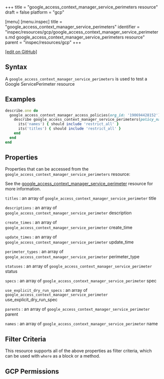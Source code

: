 +++
title = "google_access_context_manager_service_perimeters resource"
draft = false
platform = "gcp"

[menu]
  [menu.inspec]
    title = "google_access_context_manager_service_perimeters"
    identifier = "inspec/resources/gcp/google_access_context_manager_service_perimeters.md google_access_context_manager_service_perimeters resource"
    parent = "inspec/resources/gcp"
+++

[\[edit on GitHub\]](https://github.com/inspec/inspec-gcp/blob/master/docs/resources/google_access_context_manager_service_perimeters.md)

## Syntax

A `google_access_context_manager_service_perimeters` is used to test a Google ServicePerimeter resource

## Examples

```ruby
describe.one do
  google_access_context_manager_access_policies(org_id: '190694428152').names.each do |policy_name|
    describe google_access_context_manager_service_perimeters(policy_name: policy_name) do
      its('names') { should include 'restrict_all' }
      its('titles') { should include 'restrict_all' }
    end
  end
end
```

## Properties

Properties that can be accessed from the `google_access_context_manager_service_perimeters` resource:

See the [google_access_context_manager_service_perimeter](/inspec/resources/google_access_context_manager_service_perimeter/#properties) resource for more information.

`titles`
: an array of `google_access_context_manager_service_perimeter` title

`descriptions`
: an array of `google_access_context_manager_service_perimeter` description

`create_times`
: an array of `google_access_context_manager_service_perimeter` create_time

`update_times`
: an array of `google_access_context_manager_service_perimeter` update_time

`perimeter_types`
: an array of `google_access_context_manager_service_perimeter` perimeter_type

`statuses`
: an array of `google_access_context_manager_service_perimeter` status

`specs`
: an array of `google_access_context_manager_service_perimeter` spec

`use_explicit_dry_run_specs`
: an array of `google_access_context_manager_service_perimeter` use_explicit_dry_run_spec

`parents`
: an array of `google_access_context_manager_service_perimeter` parent

`names`
: an array of `google_access_context_manager_service_perimeter` name

## Filter Criteria

This resource supports all of the above properties as filter criteria, which can be used
with `where` as a block or a method.

## GCP Permissions
